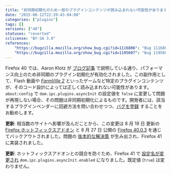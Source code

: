```yaml
---
title: "非同期初期化のため一部のプラグインコンテンツが読み込まれない可能性があります"
date: "2015-08-12T22:39:43-04:00"
categories: ["plugins"]
tags: []
versions: ["40"]
statuses: "reverted"
cclicense: "BY-SA 3.0"
references:
    "https://bugzilla.mozilla.org/show_bug.cgi?id=1116806": "Bug 1116806 - Let Asynchronous Plugin Initialization ride the train"
    "https://bugzilla.mozilla.org/show_bug.cgi?id=1195607": "Bug 1195607 - Async Plugin Init compatibility issues found on release channel"
---
```

Firefox 40 では、Aaron Klotz が [ブログ記事](http://dblohm7.ca/blog/2014/06/17/asynchronous-plugin-initialization-an-introduction/) で説明している通り、パフォーマンス向上のため非同期のプラグイン初期化が有効化されました。この副作用として、Flash 動画や [*FarmVille 2*](https://bugzilla.mozilla.org/show_bug.cgi?id=1194958) といったゲームなど特定のプラグインコンテンツが、そのコード設計によっては正しく読み込まれない可能性があります。`about:config` で `dom.ipc.plugins.asyncInit` の設定値を `false` に変更して問題が再現しない場合、その問題は非同期初期化によるものです。開発者には、該当するプラグインベンダーに回避方法を問い合わせつつ、[バグを登録](https://bugzilla.mozilla.org/enter_bug.cgi?product=Core&component=Plug-ins&blocked=1195607) することをお勧めします。

**更新**: 相当数のサイトへ影響が及んだことから、この変更は <time datetime="2015-08-19">8 月 19 日</time> 更新の  [Firefox ホットフィックスアドオン](https://bugzilla.mozilla.org/show_bug.cgi?id=1196000) と <time datetime="2015-08-27">8 月 27 日</time> 公開の [Firefox 40.0.3](https://bugzilla.mozilla.org/show_bug.cgi?id=1198590) を通じてバックアウトされました。問題の [抜本的な解決策](https://bugzilla.mozilla.org/show_bug.cgi?id=1194600) が生み出され、Firefox 41 に実装されました。

**更新**: ホットフィックスアドオンとの競合を防ぐため、Firefox 41 で [設定名が変更され](https://bugzilla.mozilla.org/show_bug.cgi?id=1200698) `dom.ipc.plugins.asyncInit.enabled` になりました。既定値 (`true`) は変わりません。
